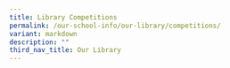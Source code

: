 ```yaml
---
title: Library Competitions
permalink: /our-school-info/our-library/competitions/
variant: markdown
description: ""
third_nav_title: Our Library
---
```

